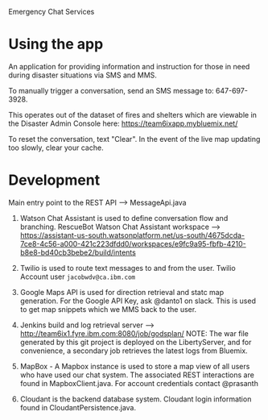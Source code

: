 Emergency Chat Services

# Using the app

An application for providing information and instruction for those in need during disaster situations via SMS and MMS.

To manually trigger a conversation, send an SMS message to: 647-697-3928.

This operates out of the dataset of fires and shelters which are viewable in the Disaster Admin Console here:
https://team6ixapp.mybluemix.net/

To reset the conversation, text "Clear".  In the event of the live map updating too slowly, clear your cache.

# Development

Main entry point to the REST API --> MessageApi.java

1) Watson Chat Assistant is used to define conversation flow and branching.  RescueBot Watson Chat Assistant workspace --> https://assistant-us-south.watsonplatform.net/us-south/4675dcda-7ce8-4c56-a000-421c223dfdd0/workspaces/e9fc9a95-fbfb-4210-b8e8-bd40cb3bebe2/build/intents

2) Twilio is used to route text messages to and from the user.  Twilio Account user `jacobwdv@ca.ibm.com`

3) Google Maps API is used for direction retrieval and statc map generation.  For the Google API Key, ask @danto1 on slack. This is used to get map snippets which we MMS back to the user.

4) Jenkins build and log retrieval server --> http://team6ix1.fyre.ibm.com:8080/job/godsplan/
  NOTE: The war file generated by this git  project is deployed on the LibertyServer, and for convenience, a secondary job retrieves the latest logs from Bluemix.

5) MapBox - A Mapbox instance is used to store a map view of all users who have used our chat system.  The associated REST  interactions are found in MapboxClient.java.  For account credentials contact @prasanth
 
6) Cloudant is the backend database system.  Cloudant login information found in CloudantPersistence.java.
  
  
